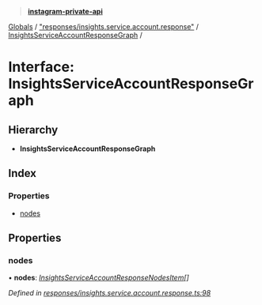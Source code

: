 > **[instagram-private-api](../README.md)**

[Globals](../README.md) / ["responses/insights.service.account.response"](../modules/_responses_insights_service_account_response_.md) / [InsightsServiceAccountResponseGraph](_responses_insights_service_account_response_.insightsserviceaccountresponsegraph.md) /

# Interface: InsightsServiceAccountResponseGraph

## Hierarchy

* **InsightsServiceAccountResponseGraph**

## Index

### Properties

* [nodes](_responses_insights_service_account_response_.insightsserviceaccountresponsegraph.md#nodes)

## Properties

###  nodes

• **nodes**: *[InsightsServiceAccountResponseNodesItem](_responses_insights_service_account_response_.insightsserviceaccountresponsenodesitem.md)[]*

*Defined in [responses/insights.service.account.response.ts:98](https://github.com/dilame/instagram-private-api/blob/173bc62/src/responses/insights.service.account.response.ts#L98)*